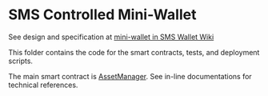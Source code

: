 # SMS Controlled Mini-Wallet 

See design and specification at [mini-wallet in SMS Wallet Wiki](https://github.com/polymorpher/sms-wallet/wiki#sms-controlled-mini-wallet)

This folder contains the code for the smart contracts, tests, and deployment scripts.

The main smart contract is [AssetManager](./contracts/AssetManager.sol). See in-line documentations for technical references. 





